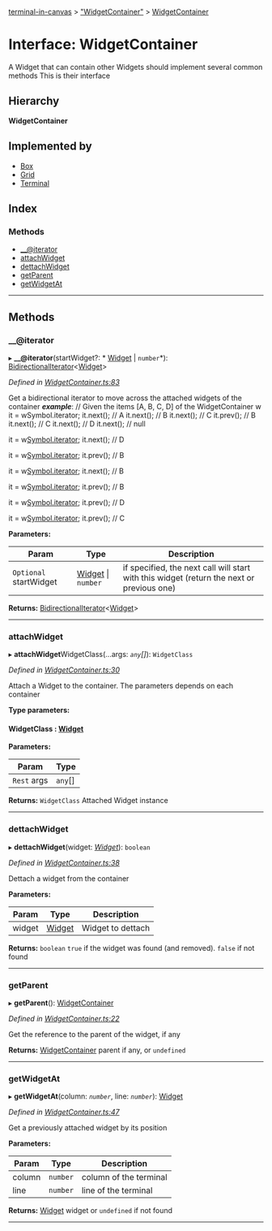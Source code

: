 [terminal-in-canvas](../README.md) > ["WidgetContainer"](../modules/_widgetcontainer_.md) > [WidgetContainer](../interfaces/_widgetcontainer_.widgetcontainer.md)

# Interface: WidgetContainer

A Widget that can contain other Widgets should implement several common methods This is their interface

## Hierarchy

**WidgetContainer**

## Implemented by

* [Box](../classes/_widgets_box_.box.md)
* [Grid](../classes/_widgets_grid_.grid.md)
* [Terminal](../classes/_terminal_.terminal.md)

## Index

### Methods

* [__@iterator](_widgetcontainer_.widgetcontainer.md#___iterator)
* [attachWidget](_widgetcontainer_.widgetcontainer.md#attachwidget)
* [dettachWidget](_widgetcontainer_.widgetcontainer.md#dettachwidget)
* [getParent](_widgetcontainer_.widgetcontainer.md#getparent)
* [getWidgetAt](_widgetcontainer_.widgetcontainer.md#getwidgetat)

---

## Methods

<a id="___iterator"></a>

###  __@iterator

▸ **__@iterator**(startWidget?: * [Widget](../classes/_widget_.widget.md) &#124; `number`*): [BidirectionalIterator](_widgetcontainer_.bidirectionaliterator.md)<[Widget](../classes/_widget_.widget.md)>

*Defined in [WidgetContainer.ts:83](https://github.com/danikaze/terminal-in-canvas/blob/13134dd/src/WidgetContainer.ts#L83)*

Get a bidirectional iterator to move across the attached widgets of the container
*__example__*: // Given the items \[A, B, C, D\] of the WidgetContainer w it = wSymbol.iterator; it.next(); // A it.next(); // B it.next(); // C it.prev(); // B it.next(); // C it.next(); // D it.next(); // null

it = w[Symbol.iterator](C); it.next(); // D

it = w[Symbol.iterator](C); it.prev(); // B

it = w[Symbol.iterator](0); it.next(); // B

it = w[Symbol.iterator](2); it.prev(); // B

it = w[Symbol.iterator](-1); it.prev(); // D

it = w[Symbol.iterator](-2); it.prev(); // C

**Parameters:**

| Param | Type | Description |
| ------ | ------ | ------ |
| `Optional` startWidget |  [Widget](../classes/_widget_.widget.md) &#124; `number`|  if specified, the next call will start with this widget (return the next or previous one) |

**Returns:** [BidirectionalIterator](_widgetcontainer_.bidirectionaliterator.md)<[Widget](../classes/_widget_.widget.md)>

___
<a id="attachwidget"></a>

###  attachWidget

▸ **attachWidget**WidgetClass(...args: *`any`[]*): `WidgetClass`

*Defined in [WidgetContainer.ts:30](https://github.com/danikaze/terminal-in-canvas/blob/13134dd/src/WidgetContainer.ts#L30)*

Attach a Widget to the container. The parameters depends on each container

**Type parameters:**

#### WidgetClass :  [Widget](../classes/_widget_.widget.md)
**Parameters:**

| Param | Type |
| ------ | ------ |
| `Rest` args | `any`[] |

**Returns:** `WidgetClass`
Attached Widget instance

___
<a id="dettachwidget"></a>

###  dettachWidget

▸ **dettachWidget**(widget: *[Widget](../classes/_widget_.widget.md)*): `boolean`

*Defined in [WidgetContainer.ts:38](https://github.com/danikaze/terminal-in-canvas/blob/13134dd/src/WidgetContainer.ts#L38)*

Dettach a widget from the container

**Parameters:**

| Param | Type | Description |
| ------ | ------ | ------ |
| widget | [Widget](../classes/_widget_.widget.md) |  Widget to dettach |

**Returns:** `boolean`
`true` if the widget was found (and removed). `false` if not found

___
<a id="getparent"></a>

###  getParent

▸ **getParent**(): [WidgetContainer](_widgetcontainer_.widgetcontainer.md)

*Defined in [WidgetContainer.ts:22](https://github.com/danikaze/terminal-in-canvas/blob/13134dd/src/WidgetContainer.ts#L22)*

Get the reference to the parent of the widget, if any

**Returns:** [WidgetContainer](_widgetcontainer_.widgetcontainer.md)
parent if any, or `undefined`

___
<a id="getwidgetat"></a>

###  getWidgetAt

▸ **getWidgetAt**(column: *`number`*, line: *`number`*): [Widget](../classes/_widget_.widget.md)

*Defined in [WidgetContainer.ts:47](https://github.com/danikaze/terminal-in-canvas/blob/13134dd/src/WidgetContainer.ts#L47)*

Get a previously attached widget by its position

**Parameters:**

| Param | Type | Description |
| ------ | ------ | ------ |
| column | `number` |  column of the terminal |
| line | `number` |  line of the terminal |

**Returns:** [Widget](../classes/_widget_.widget.md)
widget or `undefined` if not found

___

